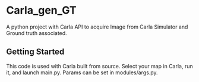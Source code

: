 # Carla_gen_GT
A python project with Carla API to acquire Image from Carla Simulator and Ground truth associated.
## Getting Started
This code is used with Carla built from source. Select your map in Carla, run it, and launch main.py. Params can be set in modules/args.py.
